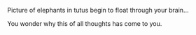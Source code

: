 Picture of elephants in tutus begin to float through your brain...

You wonder why this of all thoughts has come to you.
